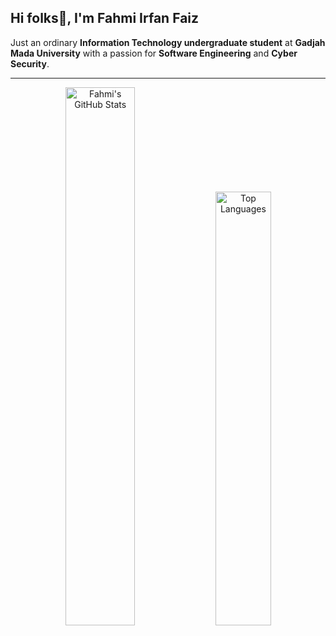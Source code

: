 ## Hi folks👋, I'm Fahmi Irfan Faiz  
Just an ordinary **Information Technology undergraduate student** at **Gadjah Mada University** with a passion for **Software Engineering** and **Cyber Security**.

---

<div align="center">
  <img src="https://github-readme-stats.vercel.app/api?username=fahmiirfanfaiz&show_icons=true&theme=radical" alt="Fahmi's GitHub Stats" width="47%" style="max-width: 100%;"/>
  <img src="https://github-readme-stats.vercel.app/api/top-langs/?username=fahmiirfanfaiz&layout=compact&theme=radical" alt="Top Languages" width="42.2%" style="max-width: 100%;"/>
</div>


